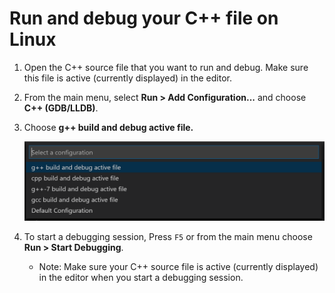 # Run and debug your C++ file on Linux

1. Open the C++ source file that you want to run and debug. Make sure this file is active (currently displayed) in the editor.

2. From the main menu, select **Run > Add Configuration...** and choose **C++ (GDB/LLDB)**.

3. Choose **g++ build and debug active file.**

    ![Dropdown showing C++ debug configurations for GCC on Linux](linux-build-and-debug-active-file.png)

4. To start a debugging session, Press `F5` or from the main menu choose **Run > Start Debugging**.

    - Note: Make sure your C++ source file is active (currently displayed) in the editor when you start a debugging session.